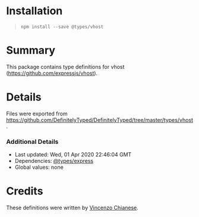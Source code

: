 # Installation
> `npm install --save @types/vhost`

# Summary
This package contains type definitions for vhost (https://github.com/expressjs/vhost).

# Details
Files were exported from https://github.com/DefinitelyTyped/DefinitelyTyped/tree/master/types/vhost.

### Additional Details
 * Last updated: Wed, 01 Apr 2020 22:46:04 GMT
 * Dependencies: [@types/express](https://npmjs.com/package/@types/express)
 * Global values: none

# Credits
These definitions were written by [Vincenzo Chianese](https://github.com/DefinitelyTyped).
